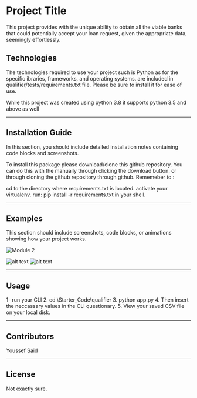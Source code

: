 # Project Title

This project provides with the unique ability to obtain all the viable banks that could potentially 
accept your loan request, given the appropriate data, seemingly effortlessly.

## Technologies

The technologies required to use your project such is Python as for the specific ibraries, frameworks, and operating systems. 
are included in qualifier/tests/requirements.txt file. Please be sure to install it for ease of use.

While this project was created using python 3.8 it supports python 3.5 and above as well

---

## Installation Guide

In this section, you should include detailed installation notes containing code blocks and screenshots.

To install this package please download/clone this github repository. You can do this with the manually through clicking the download button.
or through cloning the github repository through github. 
Rememeber to :

cd to the directory where requirements.txt is located.
activate your virtualenv.
run: pip install -r requirements.txt in your shell.

---

## Examples

This section should include screenshots, code blocks, or animations showing how your project works.

![Module 2](https://user-images.githubusercontent.com/64050486/132134024-299f06ed-95a9-4492-86de-82b56ae64735.jpeg)

![alt text]()
![alt text]()

---

## Usage


 1- run your CLI
 2. cd \Starter_Code\qualifier
 3. python app.py
 4. Then insert the neccassary values in the CLI questionary.
 5. View your saved CSV file on your local disk.


---

## Contributors

Youssef Said

---

## License

Not exactly sure.
